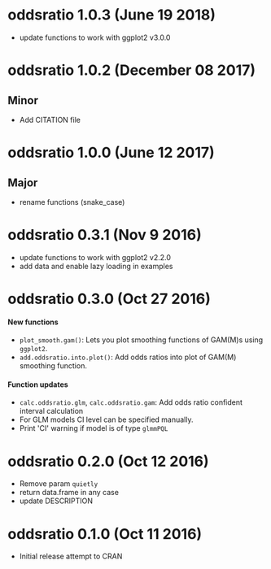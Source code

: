 # oddsratio 1.0.3 (June 19 2018)

* update functions to work with ggplot2 v3.0.0

# oddsratio 1.0.2 (December 08 2017)

## Minor
  * Add CITATION file

# oddsratio 1.0.0 (June 12 2017)

## Major
  * rename functions (snake_case)

# oddsratio 0.3.1 (Nov 9 2016)

* update functions to work with ggplot2 v2.2.0
* add data and enable lazy loading in examples

# oddsratio 0.3.0 (Oct 27 2016)

#### New functions
* `plot_smooth.gam()`: Lets you plot smoothing functions of GAM(M)s using `ggplot2`.
* `add.oddsratio.into.plot()`: Add odds ratios into plot of GAM(M) smoothing function.

#### Function updates
* `calc.oddsratio.glm`, `calc.oddsratio.gam`: Add odds ratio confident interval calculation 
* For GLM models CI level can be specified manually.
* Print 'CI' warning if model is of type `glmmPQL`

# oddsratio 0.2.0 (Oct 12 2016)

* Remove param `quietly`
* return data.frame in any case
* update DESCRIPTION

# oddsratio 0.1.0 (Oct 11 2016)

* Initial release attempt to CRAN
